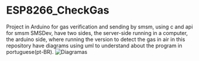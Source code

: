 # ESP8266_CheckGas
Project in Arduino for gas verification and sending by smsm, using c and api for smsm SMSDev, 
have two sides, the server-side running in a computer, the arduino side, where running the version to detect the gas in air
in this repository have diagrams using uml to understand about the program in portuguese(pt-BR).
![Diagramas](https://github.com/SrLiath/ESP8266_CheckGas/assets/86482642/4b853a20-935e-4691-962f-da749ca0118a)
